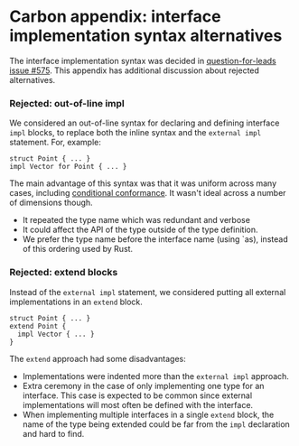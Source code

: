 # Carbon appendix: interface implementation syntax alternatives

<!--
Part of the Carbon Language project, under the Apache License v2.0 with LLVM
Exceptions. See /LICENSE for license information.
SPDX-License-Identifier: Apache-2.0 WITH LLVM-exception
-->

The interface implementation syntax was decided in
[question-for-leads issue #575](https://github.com/carbon-language/carbon-lang/issues/575).
This appendix has additional discussion about rejected alternatives.

### Rejected: out-of-line impl

We considered an out-of-line syntax for declaring and defining interface `impl`
blocks, to replace both the inline syntax and the `external impl` statement.
For, example:

```
struct Point { ... }
impl Vector for Point { ... }
```

The main advantage of this syntax was that it was uniform across many cases,
including [conditional conformance](#conditional-conformance). It wasn't ideal
across a number of dimensions though.

-   It repeated the type name which was redundant and verbose
-   It could affect the API of the type outside of the type definition.
-   We prefer the type name before the interface name (using `as), instead of
    this ordering used by Rust.

### Rejected: extend blocks

Instead of the `external impl` statement, we considered putting all external
implementations in an `extend` block.

```
struct Point { ... }
extend Point {
  impl Vector { ... }
}
```

The `extend` approach had some disadvantages:

-   Implementations were indented more than the `external impl` approach.
-   Extra ceremony in the case of only implementing one type for an interface.
    This case is expected to be common since external implementations will most
    often be defined with the interface.
-   When implementing multiple interfaces in a single `extend` block, the name
    of the type being extended could be far from the `impl` declaration and hard
    to find.
